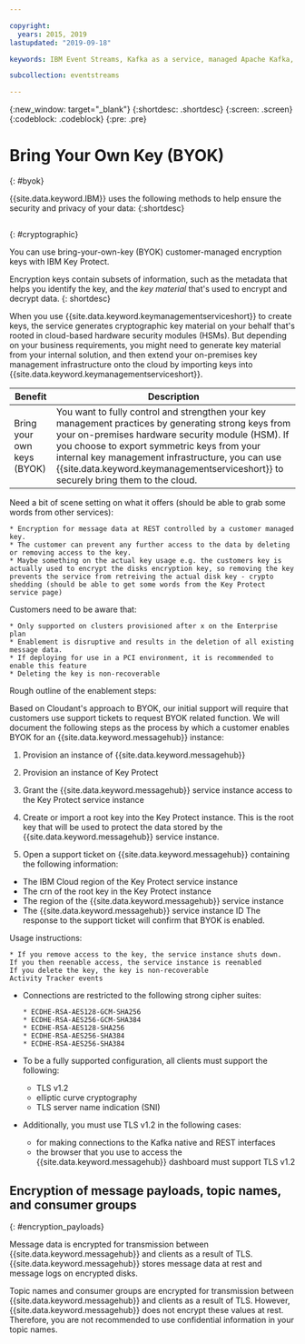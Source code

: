 ```yaml
---

copyright:
  years: 2015, 2019
lastupdated: "2019-09-18"

keywords: IBM Event Streams, Kafka as a service, managed Apache Kafka, BYOK

subcollection: eventstreams

---
```


{:new_window: target="_blank"}
{:shortdesc: .shortdesc}
{:screen: .screen}
{:codeblock: .codeblock}
{:pre: .pre}


# Bring Your Own Key (BYOK)
{: #byok}


{{site.data.keyword.IBM}} uses the following methods to help ensure the security and
privacy of your data:
{:shortdesc}

## 
{: #cryptographic}
 
You can use bring-your-own-key (BYOK) customer-managed encryption keys with IBM Key Protect.

Encryption keys contain subsets of information, such as the metadata that helps you identify the key, and the _key material_ that's used to encrypt and decrypt data.
{: shortdesc}

When you use {{site.data.keyword.keymanagementserviceshort}} to create keys, the service generates cryptographic key material on your behalf that's rooted in cloud-based hardware security modules (HSMs). But depending on your business requirements, you might need to generate key material from your internal solution, and then extend your on-premises key management infrastructure onto the cloud by importing keys into {{site.data.keyword.keymanagementserviceshort}}.

| Benefit | Description |
| --- | --- |
| Bring your own keys (BYOK) | You want to fully control and strengthen your key management practices by generating strong keys from your on-premises hardware security module (HSM). If you choose to export symmetric keys from your internal key management infrastructure, you can use {{site.data.keyword.keymanagementserviceshort}} to securely bring them to the cloud. 

Need a bit of scene setting on what it offers (should be able to grab some words from other services):

    * Encryption for message data at REST controlled by a customer managed key.
    * The customer can prevent any further access to the data by deleting or removing access to the key.
    * Maybe something on the actual key usage e.g. the customers key is actually used to encrypt the disks encryption key, so removing the key prevents the service from retreiving the actual disk key - crypto shedding (should be able to get some words from the Key Protect service page)

Customers need to be aware that:

    * Only supported on clusters provisioned after x on the Enterprise plan
    * Enablement is disruptive and results in the deletion of all existing message data.
    * If deploying for use in a PCI environment, it is recommended to enable this feature
    * Deleting the key is non-recoverable

Rough outline of the enablement steps:

Based on Cloudant's approach to BYOK, our initial support will require that customers use support tickets to request BYOK related function. We will document the following steps as the process by which a customer enables BYOK for an {{site.data.keyword.messagehub}} instance:
1. Provision an instance of {{site.data.keyword.messagehub}}
2. Provision an instance of Key Protect
3. Grant the {{site.data.keyword.messagehub}} service instance access to the Key Protect service instance
4. Create or import a root key into the Key Protect instance. This is the root key that will be used to protect the data stored by the {{site.data.keyword.messagehub}} service instance.

5. Open a support ticket on {{site.data.keyword.messagehub}} containing the following information:
* The IBM Cloud region of the Key Protect service instance
* The crn of the root key in the Key Protect instance
* The region of the {{site.data.keyword.messagehub}} service instance
* The {{site.data.keyword.messagehub}} service instance ID
The response to the support ticket will confirm that BYOK is enabled.

Usage instructions:

    * If you remove access to the key, the service instance shuts down.
    If you then reenable access, the service instance is reenabled
    If you delete the key, the key is non-recoverable
    Activity Tracker events



* Connections are restricted to the following strong cipher suites:

      * ECDHE-RSA-AES128-GCM-SHA256
      * ECDHE-RSA-AES256-GCM-SHA384
      * ECDHE-RSA-AES128-SHA256
      * ECDHE-RSA-AES256-SHA384
      * ECDHE-RSA-AES256-SHA384

* To be a fully supported configuration, all clients must support the following:
    * TLS v1.2
    * elliptic curve cryptography
    * TLS server name indication (SNI)

* Additionally, you must use TLS v1.2 in the following cases:
    * for making connections to the Kafka native and REST interfaces 
    * the browser that you use to access the {{site.data.keyword.messagehub}} dashboard must support TLS v1.2

   
## Encryption of message payloads, topic names, and consumer groups
{: #encryption_payloads}

Message data is encrypted for transmission between {{site.data.keyword.messagehub}}
and clients as a result of TLS. {{site.data.keyword.messagehub}} stores message data
at rest and message logs on encrypted disks.

Topic names and consumer groups are encrypted for transmission between 
{{site.data.keyword.messagehub}} and clients as a result of TLS. However, 
{{site.data.keyword.messagehub}} does not encrypt these values at rest. Therefore, you are not recommended to use confidential information in your topic names.



